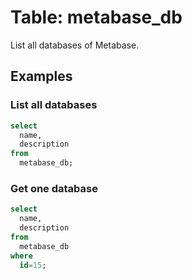 # Table: metabase_db

List all databases of Metabase.

## Examples

### List all databases

```sql
select
  name,
  description
from
  metabase_db;
```

### Get one database

```sql
select
  name,
  description
from
  metabase_db
where
  id=15;
```
